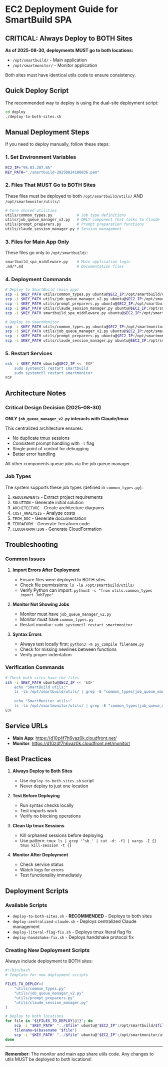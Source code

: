 # EC2 Deployment Guide for SmartBuild SPA

## CRITICAL: Always Deploy to BOTH Sites

**As of 2025-08-30, deployments MUST go to both locations:**
- `/opt/smartbuild/` - Main application
- `/opt/smartmonitor/` - Monitor application

Both sites must have identical utils code to ensure consistency.

## Quick Deploy Script

The recommended way to deploy is using the dual-site deployment script:

```bash
cd deploy
./deploy-to-both-sites.sh
```

## Manual Deployment Steps

If you need to deploy manually, follow these steps:

### 1. Set Environment Variables

```bash
EC2_IP="98.83.207.85"
KEY_PATH="./smartbuild-20250824180036.pem"
```

### 2. Files That MUST Go to BOTH Sites

These files must be deployed to both `/opt/smartbuild/utils/` AND `/opt/smartmonitor/utils/`:

```bash
# Core shared utilities
utils/common_types.py           # Job type definitions
utils/job_queue_manager_v2.py   # ONLY component that talks to Claude
utils/prompt_preparers.py       # Prompt preparation functions
utils/claude_session_manager.py # Session management
```

### 3. Files for Main App Only

These files go only to `/opt/smartbuild/`:

```bash
smartbuild_spa_middleware.py    # Main application logic
.md/*.md                        # Documentation files
```

### 4. Deployment Commands

```bash
# Deploy to SmartBuild (main app)
scp -i $KEY_PATH utils/common_types.py ubuntu@$EC2_IP:/opt/smartbuild/utils/
scp -i $KEY_PATH utils/job_queue_manager_v2.py ubuntu@$EC2_IP:/opt/smartbuild/utils/
scp -i $KEY_PATH utils/prompt_preparers.py ubuntu@$EC2_IP:/opt/smartbuild/utils/
scp -i $KEY_PATH utils/claude_session_manager.py ubuntu@$EC2_IP:/opt/smartbuild/utils/
scp -i $KEY_PATH smartbuild_spa_middleware.py ubuntu@$EC2_IP:/opt/smartbuild/

# Deploy to SmartMonitor
scp -i $KEY_PATH utils/common_types.py ubuntu@$EC2_IP:/opt/smartmonitor/utils/
scp -i $KEY_PATH utils/job_queue_manager_v2.py ubuntu@$EC2_IP:/opt/smartmonitor/utils/
scp -i $KEY_PATH utils/prompt_preparers.py ubuntu@$EC2_IP:/opt/smartmonitor/utils/
scp -i $KEY_PATH utils/claude_session_manager.py ubuntu@$EC2_IP:/opt/smartmonitor/utils/
```

### 5. Restart Services

```bash
ssh -i $KEY_PATH ubuntu@$EC2_IP << 'EOF'
    sudo systemctl restart smartbuild
    sudo systemctl restart smartmonitor
EOF
```

## Architecture Notes

### Critical Design Decision (2025-08-30)

**ONLY `job_queue_manager_v2.py` interacts with Claude/tmux**

This centralized architecture ensures:
- No duplicate tmux sessions
- Consistent prompt handling with `-l` flag
- Single point of control for debugging
- Better error handling

All other components queue jobs via the job queue manager.

### Job Types

The system supports these job types (defined in `common_types.py`):

1. `REQUIREMENTS` - Extract project requirements
2. `SOLUTION` - Generate initial solution
3. `ARCHITECTURE` - Create architecture diagrams
4. `COST_ANALYSIS` - Analyze costs
5. `TECH_DOC` - Generate documentation
6. `TERRAFORM` - Generate Terraform code
7. `CLOUDFORMATION` - Generate CloudFormation

## Troubleshooting

### Common Issues

1. **Import Errors After Deployment**
   - Ensure files were deployed to BOTH sites
   - Check file permissions: `ls -la /opt/smartbuild/utils/`
   - Verify Python can import: `python3 -c "from utils.common_types import JobType"`

2. **Monitor Not Showing Jobs**
   - Monitor must have `job_queue_manager_v2.py`
   - Monitor must have `common_types.py`
   - Restart monitor: `sudo systemctl restart smartmonitor`

3. **Syntax Errors**
   - Always test locally first: `python3 -m py_compile filename.py`
   - Check for missing newlines between functions
   - Verify proper indentation

### Verification Commands

```bash
# Check both sites have the files
ssh -i $KEY_PATH ubuntu@$EC2_IP << 'EOF'
    echo "SmartBuild utils:"
    ls -la /opt/smartbuild/utils/ | grep -E "common_types|job_queue_manager_v2"
    
    echo "SmartMonitor utils:"
    ls -la /opt/smartmonitor/utils/ | grep -E "common_types|job_queue_manager_v2"
EOF
```

## Service URLs

- **Main App**: https://d10z4f7h6vaz0k.cloudfront.net/
- **Monitor**: https://d10z4f7h6vaz0k.cloudfront.net/monitor/

## Best Practices

1. **Always Deploy to Both Sites**
   - Use `deploy-to-both-sites.sh` script
   - Never deploy to just one location

2. **Test Before Deploying**
   - Run syntax checks locally
   - Test imports work
   - Verify no blocking operations

3. **Clean Up tmux Sessions**
   - Kill orphaned sessions before deploying
   - Use pattern: `tmux ls | grep '^sb_' | cut -d: -f1 | xargs -I {} tmux kill-session -t {}`

4. **Monitor After Deployment**
   - Check service status
   - Watch logs for errors
   - Test functionality immediately

## Deployment Scripts

### Available Scripts

- `deploy-to-both-sites.sh` - **RECOMMENDED** - Deploys to both sites
- `deploy-centralized-claude.sh` - Deploys centralized Claude management
- `deploy-literal-flag-fix.sh` - Deploys tmux literal flag fix
- `deploy-handshake-fix.sh` - Deploys handshake protocol fix

### Creating New Deployment Scripts

Always include deployment to BOTH sites:

```bash
#!/bin/bash
# Template for new deployment scripts

FILES_TO_DEPLOY=(
    "utils/common_types.py"
    "utils/job_queue_manager_v2.py"
    "utils/prompt_preparers.py"
    "utils/claude_session_manager.py"
)

# Deploy to both locations
for file in "${FILES_TO_DEPLOY[@]}"; do
    scp -i "$KEY_PATH" "../$file" ubuntu@"$EC2_IP":/opt/smartbuild/$file
    filename=$(basename "$file")
    scp -i "$KEY_PATH" "../$file" ubuntu@"$EC2_IP":/opt/smartmonitor/utils/$filename
done
```

---

**Remember**: The monitor and main app share utils code. Any changes to utils MUST be deployed to both locations!